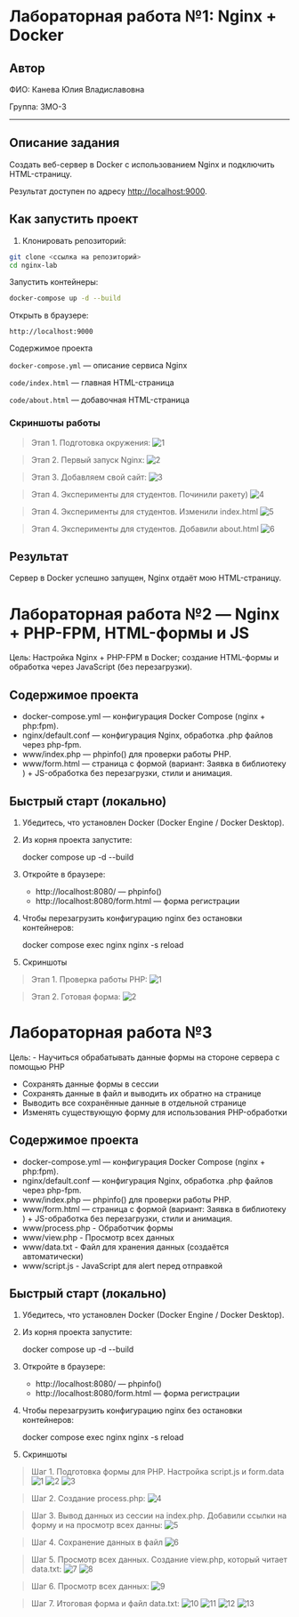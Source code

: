 # Лабораторная работа №1: Nginx + Docker

## Автор

ФИО: Канева Юлия Владиславовна

Группа: 3МО-3

---

## Описание задания

Создать веб-сервер в Docker с использованием Nginx и подключить HTML-страницу.  

Результат доступен по адресу [http://localhost:9000](http://localhost:9000).

## Как запустить проект

1. Клонировать репозиторий:

```bash
git clone <ссылка на репозиторий>
cd nginx-lab
```

Запустить контейнеры:

```bash
docker-compose up -d --build
```

Открыть в браузере:

```http://localhost:9000```

Содержимое проекта

```docker-compose.yml``` — описание сервиса Nginx

```code/index.html``` — главная HTML-страница

```code/about.html``` — добавочная HTML-страница

### Скриншоты работы
> Этап 1. Подготовка окружения:
![1](screenshots/этап%201.%20подготовка%20окружения.png)

> Этап 2. Первый запуск Nginx:
![2](screenshots/этап%202.Первый%20запуск%20Nginx.png)

> Этап 3. Добавляем свой сайт:
![3](screenshots/этап3.Добавляем%20свой%20сайт.png)

> Этап 4. Эксперименты для студентов. Починили ракету) 
![4](screenshots/Этап%204.%20Эксперименты%20для%20студентов\(починили%20ракету\)\).png)

> Этап 4. Эксперименты для студентов. Изменили index.html
![5](screenshots/Этап%204.%20Эксперименты%20для%20студентов_изменили%20index.html.png)

> Этап 4. Эксперименты для студентов. Добавили about.html
![6](screenshots/Этап%204.%20Эксперименты%20для%20студентов_добавили%20about.html.png)

## Результат

Сервер в Docker успешно запущен, Nginx отдаёт мою HTML-страницу.



# Лабораторная работа №2 — Nginx + PHP-FPM, HTML-формы и JS

Цель: Настройка Nginx + PHP-FPM в Docker; создание HTML-формы и обработка через JavaScript (без перезагрузки).

## Содержимое проекта
- docker-compose.yml — конфигурация Docker Compose (nginx + php:fpm).
- nginx/default.conf — конфигурация Nginx, обработка .php файлов через php-fpm.
- www/index.php — phpinfo() для проверки работы PHP.
- www/form.html — страница с формой (вариант: Заявка в библиотеку ) + JS-обработка без перезагрузки, стили и анимация.


## Быстрый старт (локально)
1. Убедитесь, что установлен Docker (Docker Engine / Docker Desktop).
2. Из корня проекта запустите:
   
   docker compose up -d --build
   
3. Откройте в браузере:
   - http://localhost:8080/ — phpinfo()
   - http://localhost:8080/form.html — форма регистрации

4. Чтобы перезагрузить конфигурацию nginx без остановки контейнеров:
   
   docker compose exec nginx nginx -s reload
   
5. Скриншоты
> Этап 1. Проверка работы PHP:
![1](<screenshots/лаба2_проверка работы рhp.png>)


> Этап 2. Готовая форма:
![2](<screenshots/лаба2_готовая форма.png>)



# Лабораторная работа №3

Цель: - Научиться обрабатывать данные формы на стороне сервера с помощью PHP
- Сохранять данные формы в сессии
- Сохранять данные в файл и выводить их обратно на странице
- Выводить все сохранённые данные в отдельной странице
- Изменять существующую форму для использования PHP-обработки


## Содержимое проекта
- docker-compose.yml — конфигурация Docker Compose (nginx + php:fpm).
- nginx/default.conf — конфигурация Nginx, обработка .php файлов через php-fpm.
- www/index.php — phpinfo() для проверки работы PHP.
- www/form.html — страница с формой (вариант: Заявка в библиотеку ) + JS-обработка без перезагрузки, стили и анимация.
- www/process.php - Обработчик формы
- www/view.php -  Просмотр всех данных
- www/data.txt - Файл для хранения данных (создаётся автоматически)
- www/script.js - JavaScript для alert перед отправкой



## Быстрый старт (локально)
1. Убедитесь, что установлен Docker (Docker Engine / Docker Desktop).
2. Из корня проекта запустите:
   
   docker compose up -d --build
   
3. Откройте в браузере:
   - http://localhost:8080/ — phpinfo()
   - http://localhost:8080/form.html — форма регистрации

4. Чтобы перезагрузить конфигурацию nginx без остановки контейнеров:
   
   docker compose exec nginx nginx -s reload
  
5. Скриншоты
> Шаг 1. Подготовка формы для РНР. Настройка script.js и form.data
![1](<screenshots\лаба3_шаг1_форм_1.png>)
![2](<screenshots\лаба3_шаг_1_форм_2.png>)
![3](<screenshots\лаба3_шаг1_джс.png>)

> Шаг 2. Создание process.php:
![4](<screenshots\лаба3_шаг2.png>)

> Шаг 3. Вывод данных из сессии на index.php. Добавили ссылки на форму и на просмотр всех данны:
![5](<screenshots\лаба3_шаг3.png>)

> Шаг 4.  Сохранение данных в файл
![6](<screenshots\лаба3_шаг4.png>)

> Шаг 5.  Просмотр всех данных. Создание view.php, который читает data.txt:
![7](<screenshots\лаба3_шаг5_1.png>)
![8](<screenshots\лаба3_шаг5_2.png>)

> Шаг 6.  Просмотр всех данных:
![9](<screenshots\лаба3_шаг6.png>)

> Шаг 7.  Итоговая форма и файл data.txt:
![10](<screenshots\лаба3_шаг7_2.png>)
![11](<screenshots\лаба3_шаг7_3.png>)
![12](<screenshots\лаба3_шаг7_4.png>)
![13](<screenshots\лаба3_шаг7_1.png>)

